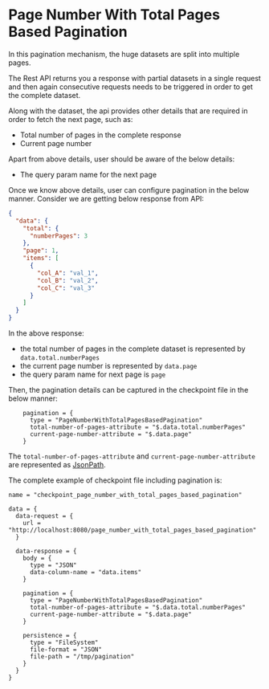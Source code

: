 # Page Number With Total Pages Based Pagination

In this pagination mechanism, the huge datasets are split into multiple pages.

The Rest API returns you a response with partial datasets in a single request and then again consecutive requests needs to be triggered in order to get the complete dataset.

Along with the dataset, the api provides other details that are required in order to fetch the next page, such as:

*   Total number of pages in the complete response
*   Current page number

Apart from above details, user should be aware of the below details:

*   The query param name for the next page

Once we know above details, user can configure pagination in the below manner. Consider we are getting below response
from API:

```json
{
  "data": {
    "total": {
      "numberPages": 3
    },
    "page": 1,
    "items": [
      {
        "col_A": "val_1",
        "col_B": "val_2",
        "col_C": "val_3"
      }
    ]
  }
}
```

In the above response:

*   the total number of pages in the complete dataset is represented by `data.total.numberPages`
*   the current page number is represented by `data.page`
*   the query param name for next page is `page`

Then, the pagination details can be captured in the checkpoint file in the below manner:

```hocon
    pagination = {
      type = "PageNumberWithTotalPagesBasedPagination"
      total-number-of-pages-attribute = "$.data.total.numberPages"
      current-page-number-attribute = "$.data.page"
    }
```

The `total-number-of-pages-attribute` and `current-page-number-attribute` are represented as [JsonPath](https://support.smartbear.com/alertsite/docs/monitors/api/endpoint/jsonpath.html).

The complete example of checkpoint file including pagination is:

```hocon
name = "checkpoint_page_number_with_total_pages_based_pagination"

data = {
  data-request = {
    url = "http://localhost:8080/page_number_with_total_pages_based_pagination"
  }

  data-response = {
    body = {
      type = "JSON"
      data-column-name = "data.items"
    }

    pagination = {
      type = "PageNumberWithTotalPagesBasedPagination"
      total-number-of-pages-attribute = "$.data.total.numberPages"
      current-page-number-attribute = "$.data.page"
    }

    persistence = {
      type = "FileSystem"
      file-format = "JSON"
      file-path = "/tmp/pagination"
    }
  }
}
```
